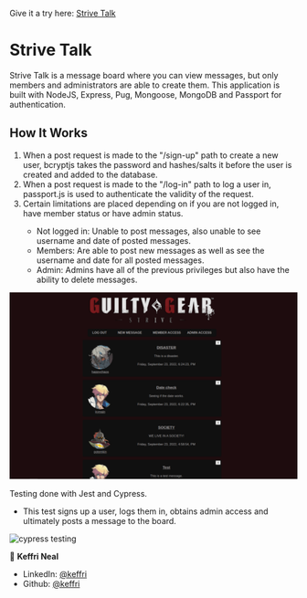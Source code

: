 Give it a try here: <a href="https://strive-talk.herokuapp.com/">Strive Talk</a>

<h1>Strive Talk</h1>

Strive Talk is a message board where you can view messages, but only members and administrators are able to create them. This application is built with NodeJS, Express, Pug, Mongoose, MongoDB and Passport for authentication.

## How It Works

<ol>
    <li>When a post request is made to the "/sign-up" path to create a new user, bcryptjs takes the password and hashes/salts it before the user is created and added to the database. </li>
    <li>When a post request is made to the "/log-in" path to log a user in, passport.js is used to authenticate the validity of the request.</li>
    <li>Certain limitations are placed depending on if you are not logged in, have member status or have admin status.</li>
    <ul>
        <li>Not logged in: Unable to post messages, also unable to see username and date of posted messages.</li>
        <li>Members: Are able to post new messages as well as see the username and date for all posted messages.</li>
        <li>Admin: Admins have all of the previous privileges but also have the ability to delete messages.</li> 
    </ul>        
</ol>

<p align="center">
    <img src="/public/images/striveTalkPreview.png" width="1000" title="Strive Talk Preview">
</p>

Testing done with Jest and Cypress.

- This test signs up a user, logs them in, obtains admin access and ultimately posts a message to the board.

![cypress testing](https://i.imgur.com/FFuFmJ8.gif)



👤 **Keffri Neal**

- LinkedIn: [@keffri](https://www.linkedin.com/in/keffri/)
- Github: [@keffri](https://github.com/keffri)
